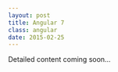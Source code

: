 ```yaml
---
layout: post
title: Angular 7
class: angular
date: 2015-02-25
---
```


Detailed content coming soon&hellip;
